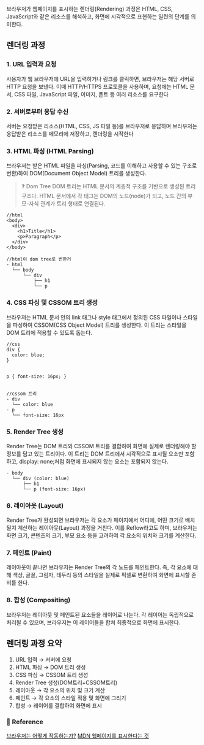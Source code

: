 <p><img alt="" src="https://velog.velcdn.com/images/anstks1992/post/77e9254e-e3cc-4418-a091-6c294b1395c6/image.webp" /></p>
<p>브라우저가 웹페이지를 표시하는 렌더링(Rendering) 과정은 HTML, CSS, JavaScript와 같은 리소스를 해석하고, 화면에 시각적으로 표현하는 일련의 단계를 의미한다.</p>
<h2 id="렌더링-과정">렌더링 과정</h2>
<h3 id="1-url-입력과-요청">1. URL 입력과 요청</h3>
<p>사용자가 웹 브라우저에 URL을 입력하거나 링크를 클릭하면, 브라우저는 해당 서버로 HTTP 요청을 보낸다. 이때 HTTP/HTTPS 프로토콜을 사용하며, 요청에는 HTML 문서, CSS 파일, JavaScript 파일, 이미지, 폰트 등 여러 리소스를 요구한다</p>
<h3 id="2-서버로부터-응답-수신">2. 서버로부터 응답 수신</h3>
<p>서버는 요청받은 리소스(HTML, CSS, JS 파일 등)를 브라우저로 응답하며 브라우저는 응답받은 리소스를 메모리에 저장하고, 렌더링을 시작한다</p>
<h3 id="3-html-파싱-html-parsing">3. HTML 파싱 (HTML Parsing)</h3>
<p>브라우저는 받은 HTML 파일을 파싱(Parsing, 코드를 이해하고 사용할 수 있는 구조로 변환)하여 DOM(Document Object Model) 트리를 생성한다.</p>
<blockquote>
<p>❓ Dom Tree
DOM 트리는 HTML 문서의 계층적 구조를 기반으로 생성된 트리 구조다. HTML 문서에서 각 태그는 DOM의 노드(node)가 되고, 노드 간의 부모-자식 관계가 트리 형태로 연결된다.</p>
</blockquote>
<pre><code class="language-js">//html
&lt;body&gt;
  &lt;div&gt;
    &lt;h1&gt;Title&lt;/h1&gt;
    &lt;p&gt;Paragraph&lt;/p&gt;
  &lt;/div&gt;
&lt;/body&gt;</code></pre>
<pre><code class="language-js">//html이 dom tree로 변한거
- html
  └── body
      └── div
          ├── h1
          └── p</code></pre>
<h3 id="4-css-파싱-및-cssom-트리-생성">4. CSS 파싱 및 CSSOM 트리 생성</h3>
<p>브라우저는 HTML 문서 안의 link 태그나 style 태그에서 정의된 CSS 파일이나 스타일을 파싱하여 CSSOM(CSS Object Model) 트리를 생성한다. 이 트리는 스타일을 DOM 트리에 적용할 수 있도록 돕는다.</p>
<pre><code class="language-js">//css
div {
  color: blue;
}

p {
  font-size: 16px;
}</code></pre>
<pre><code class="language-js">//cssom 트리
- div
  └── color: blue
- p
  └── font-size: 16px</code></pre>
<h3 id="5-render-tree-생성">5. Render Tree 생성</h3>
<p>Render Tree는 DOM 트리와 CSSOM 트리를 결합하여 화면에 실제로 렌더링해야 할 정보를 담고 있는 트리이다. 이 트리는 DOM 트리에서 시각적으로 표시될 요소만 포함하고, display: none;처럼 화면에 표시되지 않는 요소는 포함되지 않는다.</p>
<pre><code class="language-js">- body
  └── div (color: blue)
      ├── h1
      └── p (font-size: 16px)</code></pre>
<h3 id="6-레이아웃-layout">6. 레이아웃 (Layout)</h3>
<p>Render Tree가 완성되면 브라우저는 각 요소가 페이지에서 어디에, 어떤 크기로 배치될지 계산하는 레이아웃(Layout) 과정을 거친다. 이를 Reflow라고도 하며, 브라우저는 화면 크기, 콘텐츠의 크기, 부모 요소 등을 고려하여 각 요소의 위치와 크기를 계산한다.</p>
<h3 id="7-페인트-paint">7. 페인트 (Paint)</h3>
<p>레이아웃이 끝나면 브라우저는 Render Tree의 각 노드를 페인트한다. 즉, 각 요소에 대해 색상, 글꼴, 그림자, 테두리 등의 스타일을 실제로 픽셀로 변환하여 화면에 표시할 준비를 한다.</p>
<h3 id="8-합성-compositing">8. 합성 (Compositing)</h3>
<p>브라우저는 레이아웃 및 페인트된 요소들을 레이어로 나눈다. 각 레이어는 독립적으로 처리될 수 있으며, 브라우저는 이 레이어들을 합쳐 최종적으로 화면에 표시한다.</p>
<h2 id="렌더링-과정-요약">렌더링 과정 요약</h2>
<ol>
<li>URL 입력 → 서버에 요청</li>
<li>HTML 파싱 → DOM 트리 생성</li>
<li>CSS 파싱 → CSSOM 트리 생성</li>
<li>Render Tree 생성(DOM트리+CSSOM트리)</li>
<li>레이아웃 → 각 요소의 위치 및 크기 계산</li>
<li>페인트 → 각 요소의 스타일 적용 및 화면에 그리기</li>
<li>합성 → 레이어를 결합하여 화면에 표시</li>
</ol>
<h3 id="📄-reference">📄 Reference</h3>
<p><a href="https://d2.naver.com/helloworld/59361">브라우저는 어떻게 작동하는가?</a>
<a href="https://developer.mozilla.org/ko/docs/Web/Performance/How_browsers_work">MDN 웹페이지를 표시한다는 것</a></p>